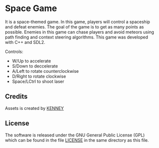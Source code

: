 # Space Game

It is a space-themed game. In this game, players will control a spaceship and defeat enemies. The goal of the game is to get as many points as possible. Enemies in this game can chase players and avoid meteors using path finding and context steering algorithms. This game was developed with C++ and SDL2.


Controls:
- W/Up to accelerate
- S/Down to deccelerate
- A/Left to rotate counterclockwise
- D/Right to rotate clockwise
- Space/LCtrl to shoot laser

## Credits

Assets is created by [KENNEY](https://kenney.nl/)

## License

The software is released under the GNU General Public License (GPL) which can be found in the file [LICENSE](./LICENSE) in the same directory as this file.
